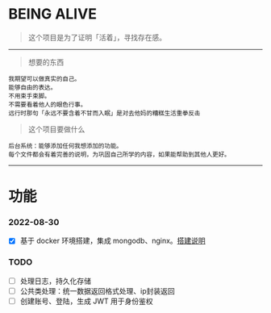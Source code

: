 <!--
 * @Date: 2022-08-28 14:44:57
 * @LastEditTime: 2022-08-30 23:47:55
-->

# BEING ALIVE

> 这个项目是为了证明「活着」，寻找存在感。

---

> 想要的东西

```
我期望可以做真实的自己。
能够自由的表达。
不用束手束脚。
不需要看着他人的眼色行事。
远行时那句「永远不要含着不甘而入眠」是对去他妈的糟糕生活重拳反击
```

> 这个项目要做什么

```
后台系统：能够添加任何我想添加的功能。
每个文件都会有着完善的说明，为巩固自己所学的内容，如果能帮助到其他人更好。
```

---

# 功能

### 2022-08-30

- [x] 基于 docker 环境搭建，集成 mongodb、nginx。[搭建说明](https://github.com/allenYetu211/BEING-ALIVE/blob/main/record/nginx-mongodb-docker.config.md)

### TODO
- [ ] 处理日志，持久化存储
- [ ] 公共类处理：统一数据返回格式处理、ip封装返回
- [ ] 创建账号、登陆，生成 JWT 用于身份鉴权
